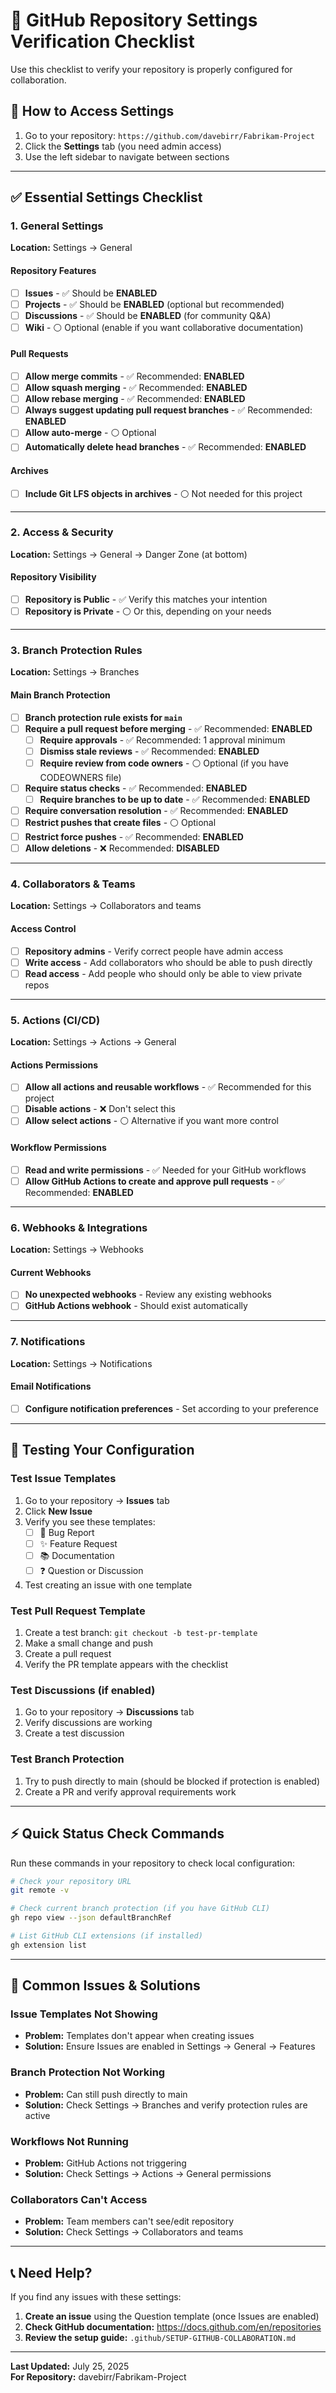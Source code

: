 # 🔧 GitHub Repository Settings Verification Checklist

Use this checklist to verify your repository is properly configured for collaboration.

## 📍 How to Access Settings
1. Go to your repository: `https://github.com/davebirr/Fabrikam-Project`
2. Click the **Settings** tab (you need admin access)
3. Use the left sidebar to navigate between sections

---

## ✅ Essential Settings Checklist

### 1. General Settings
**Location:** Settings → General

#### Repository Features
- [ ] **Issues** - ✅ Should be **ENABLED**
- [ ] **Projects** - ✅ Should be **ENABLED** (optional but recommended)
- [ ] **Discussions** - ✅ Should be **ENABLED** (for community Q&A)
- [ ] **Wiki** - ⚪ Optional (enable if you want collaborative documentation)

#### Pull Requests
- [ ] **Allow merge commits** - ✅ Recommended: **ENABLED**
- [ ] **Allow squash merging** - ✅ Recommended: **ENABLED**
- [ ] **Allow rebase merging** - ✅ Recommended: **ENABLED**
- [ ] **Always suggest updating pull request branches** - ✅ Recommended: **ENABLED**
- [ ] **Allow auto-merge** - ⚪ Optional
- [ ] **Automatically delete head branches** - ✅ Recommended: **ENABLED**

#### Archives
- [ ] **Include Git LFS objects in archives** - ⚪ Not needed for this project

---

### 2. Access & Security
**Location:** Settings → General → Danger Zone (at bottom)

#### Repository Visibility
- [ ] **Repository is Public** - ✅ Verify this matches your intention
- [ ] **Repository is Private** - ⚪ Or this, depending on your needs

---

### 3. Branch Protection Rules
**Location:** Settings → Branches

#### Main Branch Protection
- [ ] **Branch protection rule exists for `main`**
- [ ] **Require a pull request before merging** - ✅ Recommended: **ENABLED**
  - [ ] **Require approvals** - ✅ Recommended: 1 approval minimum
  - [ ] **Dismiss stale reviews** - ✅ Recommended: **ENABLED**
  - [ ] **Require review from code owners** - ⚪ Optional (if you have CODEOWNERS file)
- [ ] **Require status checks** - ✅ Recommended: **ENABLED**
  - [ ] **Require branches to be up to date** - ✅ Recommended: **ENABLED**
- [ ] **Require conversation resolution** - ✅ Recommended: **ENABLED**
- [ ] **Restrict pushes that create files** - ⚪ Optional
- [ ] **Restrict force pushes** - ✅ Recommended: **ENABLED**
- [ ] **Allow deletions** - ❌ Recommended: **DISABLED**

---

### 4. Collaborators & Teams
**Location:** Settings → Collaborators and teams

#### Access Control
- [ ] **Repository admins** - Verify correct people have admin access
- [ ] **Write access** - Add collaborators who should be able to push directly
- [ ] **Read access** - Add people who should only be able to view private repos

---

### 5. Actions (CI/CD)
**Location:** Settings → Actions → General

#### Actions Permissions
- [ ] **Allow all actions and reusable workflows** - ✅ Recommended for this project
- [ ] **Disable actions** - ❌ Don't select this
- [ ] **Allow select actions** - ⚪ Alternative if you want more control

#### Workflow Permissions
- [ ] **Read and write permissions** - ✅ Needed for your GitHub workflows
- [ ] **Allow GitHub Actions to create and approve pull requests** - ✅ Recommended: **ENABLED**

---

### 6. Webhooks & Integrations
**Location:** Settings → Webhooks

#### Current Webhooks
- [ ] **No unexpected webhooks** - Review any existing webhooks
- [ ] **GitHub Actions webhook** - Should exist automatically

---

### 7. Notifications
**Location:** Settings → Notifications

#### Email Notifications
- [ ] **Configure notification preferences** - Set according to your preference

---

## 🧪 Testing Your Configuration

### Test Issue Templates
1. Go to your repository → **Issues** tab
2. Click **New Issue**
3. Verify you see these templates:
   - [ ] 🐛 Bug Report
   - [ ] ✨ Feature Request  
   - [ ] 📚 Documentation
   - [ ] ❓ Question or Discussion
4. Test creating an issue with one template

### Test Pull Request Template
1. Create a test branch: `git checkout -b test-pr-template`
2. Make a small change and push
3. Create a pull request
4. Verify the PR template appears with the checklist

### Test Discussions (if enabled)
1. Go to your repository → **Discussions** tab
2. Verify discussions are working
3. Create a test discussion

### Test Branch Protection
1. Try to push directly to main (should be blocked if protection is enabled)
2. Create a PR and verify approval requirements work

---

## ⚡ Quick Status Check Commands

Run these commands in your repository to check local configuration:

```bash
# Check your repository URL
git remote -v

# Check current branch protection (if you have GitHub CLI)
gh repo view --json defaultBranchRef

# List GitHub CLI extensions (if installed)
gh extension list
```

---

## 🚨 Common Issues & Solutions

### Issue Templates Not Showing
- **Problem:** Templates don't appear when creating issues
- **Solution:** Ensure Issues are enabled in Settings → General → Features

### Branch Protection Not Working
- **Problem:** Can still push directly to main
- **Solution:** Check Settings → Branches and verify protection rules are active

### Workflows Not Running
- **Problem:** GitHub Actions not triggering
- **Solution:** Check Settings → Actions → General permissions

### Collaborators Can't Access
- **Problem:** Team members can't see/edit repository
- **Solution:** Check Settings → Collaborators and teams

---

## 📞 Need Help?

If you find any issues with these settings:

1. **Create an issue** using the Question template (once Issues are enabled)
2. **Check GitHub documentation:** https://docs.github.com/en/repositories
3. **Review the setup guide:** `.github/SETUP-GITHUB-COLLABORATION.md`

---

**Last Updated:** July 25, 2025  
**For Repository:** davebirr/Fabrikam-Project
